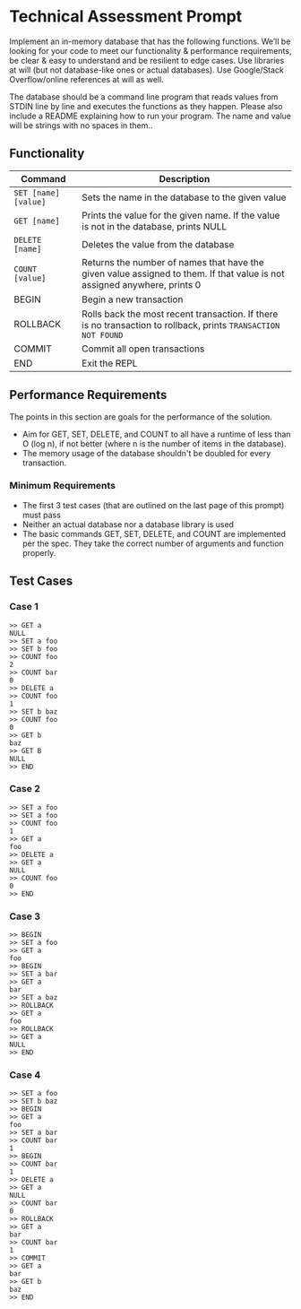 # Technical Assessment Prompt

Implement an in-memory database that has the following functions. We’ll be looking for your code to meet our functionality & performance requirements, be clear & easy to understand and be resilient to edge cases. Use libraries at will (but not database-like ones or actual databases). Use Google/Stack Overflow/online references at will as well.

The database should be a command line program that reads values from STDIN line by line and executes the functions as they happen. Please also include a README explaining how to run your program.
The name and value will be strings with no spaces in them..

## Functionality

| **Command** | **Description** |
| --- | --- |
| `SET [name] [value]` | Sets the name in the database to the given value |
| `GET [name]` | Prints the value for the given name. If the value is not in the database, prints N​ULL |
| `DELETE [name]` | Deletes the value from the database |
| `COUNT [value]` | Returns the number of names that have the given value assigned to them. If that value is not assigned anywhere, prints ​0 |
| BEGIN | Begin a new transaction |
| ROLLBACK | Rolls back the most recent transaction. If there is no transaction to rollback, prints `T​RANSACTION NOT FOUND` |
| COMMIT | Commit all open transactions |
| END | Exit the REPL |

## Performance Requirements

The points in this section are goals for the performance of the solution.

* Aim for G​ET​,​ SET​,​ DELETE​, and ​COUNT​ to all have a runtime of less than O​ (log n)​, if not better
(where ​n​ is the number of items in the database).
* The memory usage of the database shouldn't be doubled for every transaction.

### Minimum Requirements

* The first 3 test cases (that are outlined on the last page of this prompt) must pass
* Neither an actual database nor a database library is used
* The basic commands G​ET​,​ SET​,​ DELETE​, and ​COUNT​ are implemented per the spec. They take
the correct number of arguments and function properly.

## Test Cases

### Case 1

```
>> GET a
NULL
>> SET a foo
>> SET b foo
>> COUNT foo
2
>> COUNT bar
0
>> DELETE a
>> COUNT foo
1
>> SET b baz
>> COUNT foo
0
>> GET b
baz
>> GET B
NULL
>> END
```

### Case 2

```
>> SET a foo
>> SET a foo
>> COUNT foo
1
>> GET a
foo
>> DELETE a
>> GET a
NULL
>> COUNT foo
0
>> END
```

### Case 3

```
>> BEGIN
>> SET a foo
>> GET a
foo
>> BEGIN
>> SET a bar
>> GET a
bar
>> SET a baz
>> ROLLBACK
>> GET a
foo
>> ROLLBACK
>> GET a
NULL
>> END
```

### Case 4

```
>> SET a foo
>> SET b baz
>> BEGIN
>> GET a
foo
>> SET a bar
>> COUNT bar
1
>> BEGIN
>> COUNT bar
1
>> DELETE a
>> GET a
NULL
>> COUNT bar
0
>> ROLLBACK
>> GET a
bar
>> COUNT bar
1
>> COMMIT
>> GET a
bar
>> GET b
baz
>> END
```